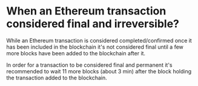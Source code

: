 # When an Ethereum transaction considered final and irreversible?

While an Ethereum transaction is considered completed/confirmed once it has been included in the blockchain it's not considered final until a few more blocks have been added to the blockchain after it.

In order for a transaction to be considered final and permanent it's recommended to wait 11 more blocks (about 3 min) after the block holding the transaction added to the blockchain.
